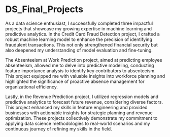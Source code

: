 # DS_Final_Projects

As a data science enthusiast, I successfully completed three impactful projects that showcase my growing expertise in machine learning and predictive analytics. In the Credit Card Fraud Detection project, I crafted a robust machine learning model to enhance the precision of identifying fraudulent transactions. This not only strengthened financial security but also deepened my understanding of model evaluation and fine-tuning.

The Absenteeism at Work Prediction project, aimed at predicting employee absenteeism, allowed me to delve into predictive modeling, conducting feature importance analysis to identify key contributors to absenteeism. This project equipped me with valuable insights into workforce planning and highlighted the significance of proactive absence management for organizational efficiency.

Lastly, in the Revenue Prediction project, I utilized regression models and predictive analytics to forecast future revenue, considering diverse factors. This project enhanced my skills in feature engineering and provided businesses with actionable insights for strategic planning and revenue optimization. These projects collectively demonstrate my commitment to applying data science methodologies to real-world scenarios and my continuous journey of refining my skills in the field.
